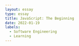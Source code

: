 ```yaml
---
layout: essay
type: essay
title: JavaScript: The Beginning
date: 2022-01-19
labels:
  - Software Engineering
  - Learning
---
```

